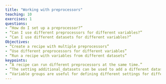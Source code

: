 ```yaml
---
title: "Working with preprocessors"
teaching: 10
exercises: 1
questions:
- “How do I set up a preprocessor?”
- “Can I use different preprocessors for different variables?”
- “Can I use different datasets for different variables?”
Objectives:
- “Create a recipe with multiple preprocessors”
- “Use different preprocessors for different variables”
- “Run a recipe with variables from different datasets”
keypoints:
- “A recipe can run different preprocessors at the same time.”
- “The setting additional_datasets can be used to add a different dataset.”
- “Variable groups are useful for defining different settings for different variables.”
---
```

